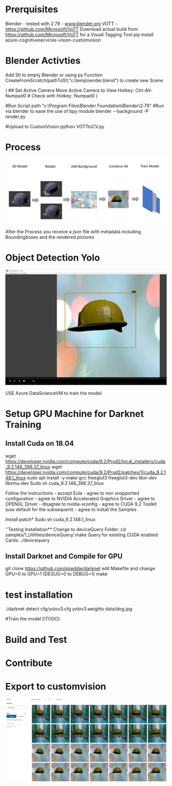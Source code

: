 
# Prerquisites
Blender - tested with 2.79 - www.blender.org
VOTT - https://github.com/Microsoft/VoTT
Download actual build from https://github.com/Microsoft/VoTT for a Visual Tagging Tool
pip install azure-cognitiveservices-vision-customvision

# Blender Activties
Add Stl to empty Blender or using py Function CreateFromScratch(pathToStl,"c:\\temp\\render.blend") to create new Scene

(
    ## Set Active Camera
    Move Active Camera to View
    Hotkey:	Ctrl-Alt-Numpad0
    # Check with
    Hotkey:	Numpad0
)

#Run Script
path "c:\Program Files\Blender Foundation\Blender\2.79\"
#Run via blender to ease the use of bpy module
blender --background -P render.py

#Upload to CustomVision
python VOTTtoCV.py


# Process
![alt text](https://raw.githubusercontent.com/uneidel/3dModelObjectDetection/master/Images/architecture.PNG "Architecture")


After the Process you receive a json file with metadata including Boundingboxes and the rendered pictures

# Object Detection Yolo



 ![alt text](https://github.com/uneidel/3dModelObjectDetection/blob/master/Images/vott.PNG?raw=true "VoTT")

USE Azure DataScienceVM to train the model:


# Setup GPU Machine for Darknet Training
## Install Cuda on 18.04
wget https://developer.nvidia.com/compute/cuda/9.2/Prod2/local_installers/cuda_9.2.148_396.37_linux
wget https://developer.nvidia.com/compute/cuda/9.2/Prod2/patches/1/cuda_9.2.148.1_linux 
sudo apt install -y make gcc  freeglut3 freeglut3-dev libxi-dev libxmu-dev
Sudo sh cuda_9.2.148_396.37_linux

Follow the instructions
    -   accept Eula
    -   agree to non unspported configuration
    -   agree to NVIDIA Accelerated Graphics Driver
    -   agree to OPENGL Driver
    -   disagree to nvidia-xconfig
    -   agree to CUDA 9.2 Toolkit (use default for the subsequent)
    -   agree to install the Samples


*Install patch**
Sudo sh cuda_9.2.148.1_linux

''Testing Installation**
Change to deviceQuery Folder:
cd  samples/1_Utilities/deviceQuery/
make 
Query for existing CUDA enabled Cards:
./devicequery


## Install Darknet and Compile for GPU
git clone https://github.com/pjreddie/darknet
edit Makefile 
and change GPU=0 to GPU=1 (DEGUG=0 to DEBUG=1)
make 

# test installation 
./darknet detect cfg/yolov3.cfg yolov3.weights data/dog.jpg

#Train the model
[!TODO]



# Build and Test

# Contribute


# Export to customvision
![alt text](https://github.com/uneidel/3dModelObjectDetection/blob/master/Images/customvision.PNG?raw=true "customvision")